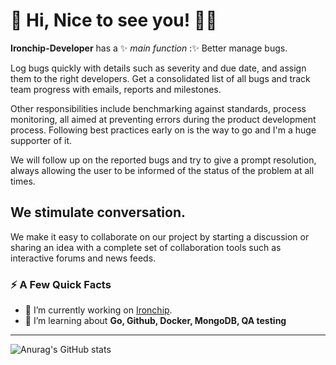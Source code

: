 
# 👋 Hi, Nice to see you! :woman_technologist:

**Ironchip-Developer** has a ✨ _main function_ :✨
Better manage bugs.

Log bugs quickly with details such as severity and due date, and assign them to the right developers. Get a consolidated list of all bugs and track team progress with emails, reports and milestones.

Other responsibilities include benchmarking against standards, process monitoring, all aimed at preventing errors during the product development process.
Following best practices early on is the way to go and I'm a huge supporter of it.

We will follow up on the reported bugs and try to give a prompt resolution, always allowing the user to be informed of the status of the problem at all times.

## We stimulate conversation.

We make it easy to collaborate on our project by starting a discussion or sharing an idea with a complete set of collaboration tools such as interactive forums and news feeds.


### ⚡️ A Few Quick Facts
- 🔭 I’m currently working on [Ironchip](https://www.ironchip.com).
- 🌱 I’m learning about **Go, Github, Docker, MongoDB, QA testing**
----

![Anurag's GitHub stats](https://github-readme-stats.vercel.app/api?username=Ironchip-Developer&show_icons=true&theme=merko)
